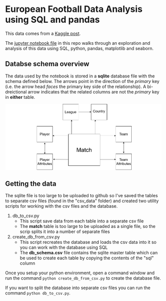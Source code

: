 # European Football Data Analysis using SQL and pandas

This data comes from a [Kaggle post](https://www.kaggle.com/code/dimarudov/data-analysis-using-sql/input).

The [jupyter notebook file](https://github.com/MauriceBrown/sql-football-data/blob/main/European%20Football%20Data%20Analysis.ipynb) in this repo walks through an exploration and analysis of this data using SQL, python, pandas, matplotlib and seaborn.

## Databse schema overview

The data used by the notebook is stored in a **sqlite** database file with the schema defined below. The arrows point in the direction of the *primary* key (i.e. the arrow head *faces* the primary key side of the relationship). A bi-dreictional arrow indicates that the related columns are not the *primary* key in **either** table.

![DB Schema Diagram](https://github.com/MauriceBrown/sql-football-data/blob/main/DB%20Schema%20Diagram.png)

## Getting the data

The sqlite file is too large to be uploaded to github so I've saved the tables to separate csv files (found in the "csv_data" folder) and created two utility scripts for working with the csv files and the database.

1. db_to_csv.py
    * This script save data from each table into a separate csv file
    * The **match** table is too large to be uploaded as a single file, so the scrip splits it into a number of separate files
2. create_db_from_csv.py
    * This script recreates the database and loads the csv data into it so you can work with the database using SQL
    * The **db_schema.csv** file contains the sqlite master table which can be used to create each table by copying the contents of the "sql" column

Once you setup your python environment, open a command window and run the command `python create_db_from_csv.py` to create the database file.

If you want to split the database into separate csv files you can run the command `python db_to_csv.py`.
